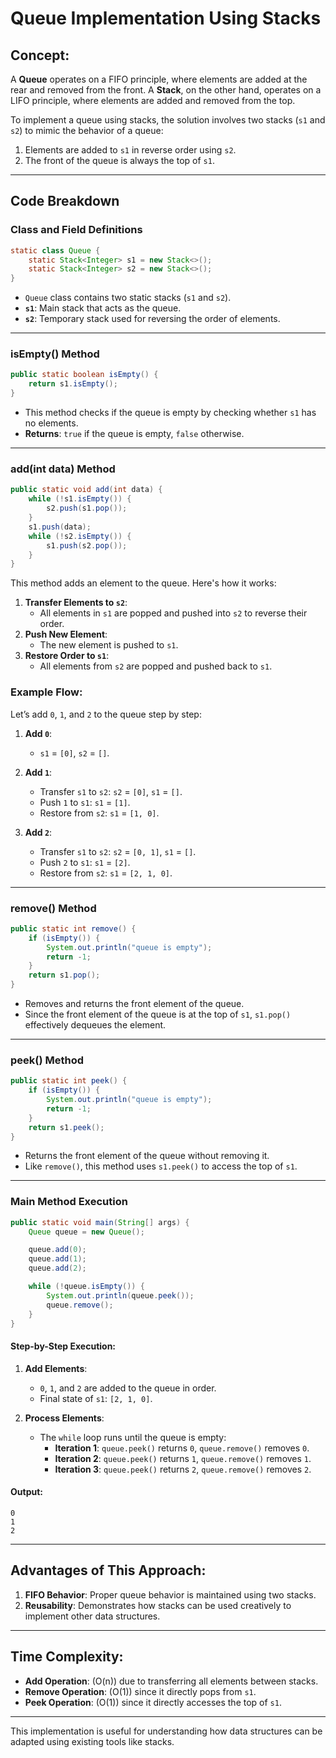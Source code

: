 

# Queue Implementation Using Stacks

## Concept:
A **Queue** operates on a FIFO principle, where elements are added at the rear and removed from the front. A **Stack**, on the other hand, operates on a LIFO principle, where elements are added and removed from the top.

To implement a queue using stacks, the solution involves two stacks (`s1` and `s2`) to mimic the behavior of a queue:
1. Elements are added to `s1` in reverse order using `s2`.
2. The front of the queue is always the top of `s1`.

---

## Code Breakdown

### Class and Field Definitions
```java
static class Queue {
    static Stack<Integer> s1 = new Stack<>();
    static Stack<Integer> s2 = new Stack<>();
}
```
- `Queue` class contains two static stacks (`s1` and `s2`).
- **`s1`**: Main stack that acts as the queue.
- **`s2`**: Temporary stack used for reversing the order of elements.

---

### **isEmpty()** Method
```java
public static boolean isEmpty() {
    return s1.isEmpty();
}
```
- This method checks if the queue is empty by checking whether `s1` has no elements.
- **Returns**: `true` if the queue is empty, `false` otherwise.

---

### **add(int data)** Method
```java
public static void add(int data) {
    while (!s1.isEmpty()) {
        s2.push(s1.pop());
    }
    s1.push(data);
    while (!s2.isEmpty()) {
        s1.push(s2.pop());
    }
}
```
This method adds an element to the queue. Here's how it works:
1. **Transfer Elements to `s2`**:
   - All elements in `s1` are popped and pushed into `s2` to reverse their order.
2. **Push New Element**:
   - The new element is pushed to `s1`.
3. **Restore Order to `s1`**:
   - All elements from `s2` are popped and pushed back to `s1`.

### Example Flow:
Let’s add `0`, `1`, and `2` to the queue step by step:

1. **Add `0`**:
   - `s1` = `[0]`, `s2` = `[]`.

2. **Add `1`**:
   - Transfer `s1` to `s2`: `s2` = `[0]`, `s1` = `[]`.
   - Push `1` to `s1`: `s1` = `[1]`.
   - Restore from `s2`: `s1` = `[1, 0]`.

3. **Add `2`**:
   - Transfer `s1` to `s2`: `s2` = `[0, 1]`, `s1` = `[]`.
   - Push `2` to `s1`: `s1` = `[2]`.
   - Restore from `s2`: `s1` = `[2, 1, 0]`.

---

### **remove()** Method
```java
public static int remove() {
    if (isEmpty()) {
        System.out.println("queue is empty");
        return -1;
    }
    return s1.pop();
}
```
- Removes and returns the front element of the queue.
- Since the front element of the queue is at the top of `s1`, `s1.pop()` effectively dequeues the element.

---

### **peek()** Method
```java
public static int peek() {
    if (isEmpty()) {
        System.out.println("queue is empty");
        return -1;
    }
    return s1.peek();
}
```
- Returns the front element of the queue without removing it.
- Like `remove()`, this method uses `s1.peek()` to access the top of `s1`.

---

### Main Method Execution
```java
public static void main(String[] args) {
    Queue queue = new Queue();

    queue.add(0);
    queue.add(1);
    queue.add(2);

    while (!queue.isEmpty()) {
        System.out.println(queue.peek());
        queue.remove();
    }
}
```

#### Step-by-Step Execution:
1. **Add Elements**:
   - `0`, `1`, and `2` are added to the queue in order.
   - Final state of `s1`: `[2, 1, 0]`.

2. **Process Elements**:
   - The `while` loop runs until the queue is empty:
     - **Iteration 1**: `queue.peek()` returns `0`, `queue.remove()` removes `0`.
     - **Iteration 2**: `queue.peek()` returns `1`, `queue.remove()` removes `1`.
     - **Iteration 3**: `queue.peek()` returns `2`, `queue.remove()` removes `2`.

#### Output:
```
0
1
2
```

---

## Advantages of This Approach:
1. **FIFO Behavior**: Proper queue behavior is maintained using two stacks.
2. **Reusability**: Demonstrates how stacks can be used creatively to implement other data structures.

---

## Time Complexity:
- **Add Operation**: \(O(n)\) due to transferring all elements between stacks.
- **Remove Operation**: \(O(1)\) since it directly pops from `s1`.
- **Peek Operation**: \(O(1)\) since it directly accesses the top of `s1`.

---

This implementation is useful for understanding how data structures can be adapted using existing tools like stacks.